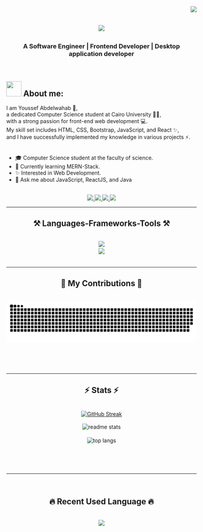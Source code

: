 <img align="right" src="https://visitor-badge.laobi.icu/badge?page_id=Youssef-Abdelwahab" />

<h1 align="center">
    <img src="https://readme-typing-svg.herokuapp.com/?font=Righteous&size=35&center=true&vCenter=true&width=500&height=70&duration=4000&lines=Hi+There!+👋;+I'm+Youssef+Abdelwahab!+😎;" />
</h1>

<h3 align="center">A Software Engineer | Frontend Developer | Desktop application developer</h3>
<br/>
<h2><img src="https://user-images.githubusercontent.com/74038190/229223156-0cbdaba9-3128-4d8e-8719-b6b4cf741b67.gif" width=40 height=40> About me:</h2>
I am Youssef Abdelwahab 👋,
<br/>
a dedicated Computer Science student at Cairo University 👨‍🎓,
<br/>
with a strong passion for front-end web development 💻.
<br/>
My skill set includes HTML, CSS, Bootstrap, JavaScript, and React ✨,
<br/>
and I have successfully implemented my knowledge in various projects ⚡️.
<br/>
<br/>
<div>   
    <ul>
        <li>🎓 Computer Science student at the faculty of science.</li>
        <li>🌱 Currently learning MERN-Stack.</li>
        <li>✨ Interested in Web Development.</li>
        <li>💬 Ask me about JavaScript, ReactJS, and Java</li>
    </ul>
</div>
<br/>
<div align="center"> 
  <a href="mailto:yuo2020ssef@gmail.com?">
    <img src="https://img.shields.io/badge/Gmail-D14836?style=for-the-badge&logo=gmail&logoColor=white" />
  </a>
  <a href="https://www.linkedin.com/in/youssef-abdelwahab-120553221/" target="_blank">
    <img src="https://img.shields.io/badge/LinkedIn-0077B5?style=for-the-badge&logo=linkedin&logoColor=white" target="_blank" />
  </a>
  <a href="https://github.com/Youssef-Abdelwahab" target="_blank">
     <img src="https://img.shields.io/badge/github-000000?style=for-the-badge&logo=github&logoColor=white" target="_blank" />
  </a>
<a href="https://leetcode.com/u/8jbkvNlFff/" target="_blank">
     <img src="https://img.shields.io/badge/LeetCode-FFA116?style=for-the-badge&logo=LeetCode&logoColor=black" target="_blank" />
  </a>
</div>

 <hr/>
 
<h2 align="center">⚒️ Languages-Frameworks-Tools ⚒️</h2>
<br/>
<div align="center">
    <img src="https://skillicons.dev/icons?i=cpp,java,html,css,bootstrap,javascript,react" />
    <br>
    <img src="https://skillicons.dev/icons?i=git,github,figma,mongodb,mysql,vscode,visualstudio,gmail,notion,linkedin" /><br>
</div>

<br/>
<hr/>

<div align="center">
  <h2>🐍 My Contributions 🐍</h2>
  <br>
  <img alt="snake eating my contributions" src="https://raw.githubusercontent.com/Youssef-Abdelwahab/Youssef-Abdelwahab/output/github-contribution-grid-snake.svg" />
  
  <br/><br/><br/>
</div>

<hr/>

<h2 align="center">⚡ Stats ⚡</h2>
<br>
<div align=center>
  <a width=450 href="https://git.io/streak-stats"><img src="https://streak-stats.demolab.com?user=Youssef-Abdelwahab&theme=transparent" alt="GitHub Streak" /></a>
  <br>
  <br>
  <img width=450 src="https://github-readme-stats.vercel.app/api?username=Youssef-Abdelwahab&count_private=true&show_icons=true&theme=react&rank_icon=github&border_radius=10" alt="readme stats" />
  <br>
  <br>
  <img width=450 align="center" src="https://github-readme-stats.vercel.app/api/top-langs/?username=Youssef-Abdelwahab&hide=HTML&langs_count=8&layout=compact&theme=react&border_radius=10&size_weight=0.5&count_weight=0.5&exclude_repo=github-readme-stats" alt="top langs" />
  <br>
  <br>
</div>

<br/><br/>

<hr/>

<br/>

<h2 align="center">🔥 Recent Used Language 🔥</h2>
<br>
<div align="center">
    <img width=450 align="center" src="https://github-readme-stats.vercel.app/api/wakatime?username=Youssef_Abdelwahab"></img>
</div>
<br>

